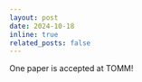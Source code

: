 ```yaml
---
layout: post
date: 2024-10-18
inline: true
related_posts: false
---
```


One paper is accepted at TOMM!
